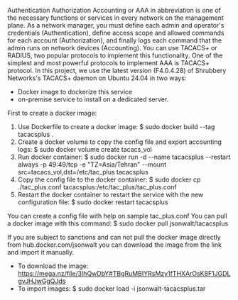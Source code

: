 Authentication Authorization Accounting or AAA in abbreviation is one of the necessary functions or services in every network on the management plane.
As a network manager, you must define each admin and operator's credentials (Authentication), define access scope and allowed commands for each account (Authorization), and finally logs each command that the admin runs on network devices (Accounting).
You can use TACACS+ or RADIUS, two popular protocols to implement this functionality.
One of the simplest and most powerful protocols to implement AAA is TACACS+ protocol.
In this project, we use the latest version (F4.0.4.28) of Shrubbery Networks's TACACS+ daemon on Ubuntu 24.04 in two ways:
- Docker image to dockerize this service
- on-premise service to install on a dedicated server.

First to create a docker image:
1) Use Dockerfile to create a docker image: 
  $ sudo docker build --tag tacacsplus .
3) Create a docker volume to copy the config file and export accounting logs: 
   $ sudo docker volume create tacacs_vol
4) Run docker container: 
   $ sudo docker run -d --name tacacsplus --restart always -p 49:49/tcp -e "TZ=Asia/Tehran" --mount src=tacacs_vol,dst=/etc/tac_plus tacacsplus
6) Copy the config file to the docker container: 
   $ sudo docker cp ./tac_plus.conf tacacsplus:/etc/tac_plus/tac_plus.conf
7) Restart the docker container to restart the service with the new configuration file: 
   $ sudo docker restart tacacsplus

You can create a config file with help on sample tac_plus.conf
You can pull a docker image with this command:
 $ sudo docker pull jsonwalt/tacacsplus

If you are subject to sanctions and can not pull the docker image directly from hub.docker.com/jsonwalt you can download the image from the link and import it manually.
- To download the image:
  https://mega.nz/file/3IhQwDbY#TBgRuMBIYRsMzy1fTHXArOsK8F1JGDLgvJHJwGgQJds
- To import images:
  $ sudo docker load -i jsonwalt-tacacsplus.tar
